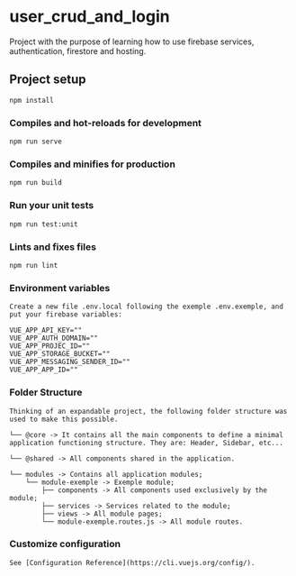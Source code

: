 # user_crud_and_login

Project with the purpose of learning how to use firebase services, authentication, firestore and hosting.

## Project setup
```
npm install
```

### Compiles and hot-reloads for development
```
npm run serve
```

### Compiles and minifies for production
```
npm run build
```

### Run your unit tests
```
npm run test:unit
```

### Lints and fixes files
```
npm run lint
```

### Environment variables
```
Create a new file .env.local following the exemple .env.exemple, and put your firebase variables:

VUE_APP_API_KEY=""
VUE_APP_AUTH_DOMAIN=""
VUE_APP_PROJEC_ID=""
VUE_APP_STORAGE_BUCKET=""
VUE_APP_MESSAGING_SENDER_ID=""
VUE_APP_APP_ID=""
```

### Folder Structure
```
Thinking of an expandable project, the following folder structure was used to make this possible.
```
```
└── @core -> It contains all the main components to define a minimal application functioning structure. They are: Header, Sidebar, etc...
```
```
└── @shared -> All components shared in the application.
```
```
└── modules -> Contains all application modules;
    └── module-exemple -> Exemple module;
        ├── components -> All components used exclusively by the module;
        ├── services -> Services related to the module;
        ├── views -> All module pages;
        └── module-exemple.routes.js -> All module routes.
```

### Customize configuration
```
See [Configuration Reference](https://cli.vuejs.org/config/).
